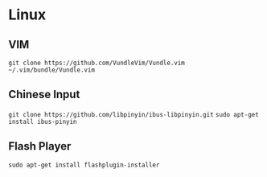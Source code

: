 
# Linux

## VIM

`git clone https://github.com/VundleVim/Vundle.vim ~/.vim/bundle/Vundle.vim`

## Chinese Input

`git clone https://github.com/libpinyin/ibus-libpinyin.git`
`sudo apt-get install ibus-pinyin`

## Flash Player

`sudo apt-get install flashplugin-installer`
